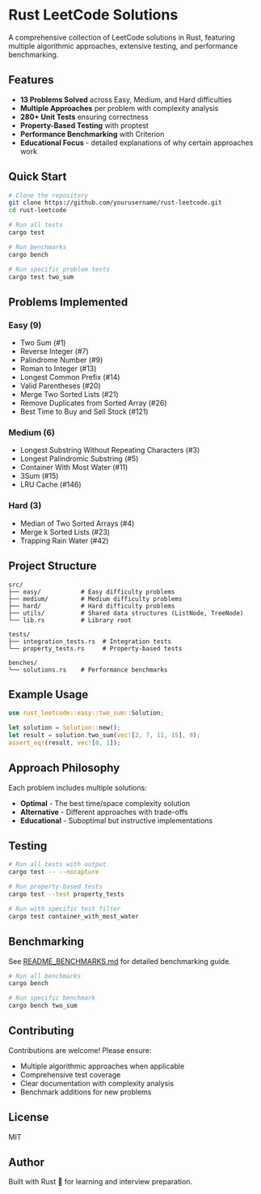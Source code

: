 # Rust LeetCode Solutions

A comprehensive collection of LeetCode solutions in Rust, featuring multiple algorithmic approaches, extensive testing, and performance benchmarking.

## Features

- **13 Problems Solved** across Easy, Medium, and Hard difficulties
- **Multiple Approaches** per problem with complexity analysis
- **280+ Unit Tests** ensuring correctness
- **Property-Based Testing** with proptest
- **Performance Benchmarking** with Criterion
- **Educational Focus** - detailed explanations of why certain approaches work

## Quick Start

```bash
# Clone the repository
git clone https://github.com/yourusername/rust-leetcode.git
cd rust-leetcode

# Run all tests
cargo test

# Run benchmarks
cargo bench

# Run specific problem tests
cargo test two_sum
```

## Problems Implemented

### Easy (9)
- Two Sum (#1)
- Reverse Integer (#7)
- Palindrome Number (#9)
- Roman to Integer (#13)
- Longest Common Prefix (#14)
- Valid Parentheses (#20)
- Merge Two Sorted Lists (#21)
- Remove Duplicates from Sorted Array (#26)
- Best Time to Buy and Sell Stock (#121)

### Medium (6)
- Longest Substring Without Repeating Characters (#3)
- Longest Palindromic Substring (#5)
- Container With Most Water (#11)
- 3Sum (#15)
- LRU Cache (#146)

### Hard (3)
- Median of Two Sorted Arrays (#4)
- Merge k Sorted Lists (#23)
- Trapping Rain Water (#42)

## Project Structure

```
src/
├── easy/           # Easy difficulty problems
├── medium/         # Medium difficulty problems
├── hard/           # Hard difficulty problems
├── utils/          # Shared data structures (ListNode, TreeNode)
└── lib.rs          # Library root

tests/
├── integration_tests.rs  # Integration tests
└── property_tests.rs     # Property-based tests

benches/
└── solutions.rs    # Performance benchmarks
```

## Example Usage

```rust
use rust_leetcode::easy::two_sum::Solution;

let solution = Solution::new();
let result = solution.two_sum(vec![2, 7, 11, 15], 9);
assert_eq!(result, vec![0, 1]);
```

## Approach Philosophy

Each problem includes multiple solutions:
- **Optimal** - The best time/space complexity solution
- **Alternative** - Different approaches with trade-offs
- **Educational** - Suboptimal but instructive implementations

## Testing

```bash
# Run all tests with output
cargo test -- --nocapture

# Run property-based tests
cargo test --test property_tests

# Run with specific test filter
cargo test container_with_most_water
```

## Benchmarking

See [README_BENCHMARKS.md](README_BENCHMARKS.md) for detailed benchmarking guide.

```bash
# Run all benchmarks
cargo bench

# Run specific benchmark
cargo bench two_sum
```

## Contributing

Contributions are welcome! Please ensure:
- Multiple algorithmic approaches when applicable
- Comprehensive test coverage
- Clear documentation with complexity analysis
- Benchmark additions for new problems

## License

MIT

## Author

Built with Rust 🦀 for learning and interview preparation.
